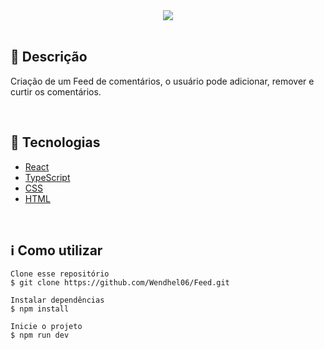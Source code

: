 <div align='center'>
  <img src="././assets/ignite-log.svg"/>
</div>

</br>

<h2>🔖 Descrição</h2>
<p> Criação de um Feed de comentários, o usuário pode adicionar, remover e curtir os comentários.</p>

</br>

<h2>🚀 Tecnologias</h2>
<ul>
    <li><a href="#" target="_blank">React</a></li>
    <li><a href="#" target="_blank">TypeScript</a></li>
    <li><a href="#" target="_blank">CSS</a></li>
    <li><a href="#" target="_blank">HTML</a></li>
</ul>

<br>

<h2>ℹ️ Como utilizar</h2>

    Clone esse repositório
    $ git clone https://github.com/Wendhel06/Feed.git

    Instalar dependências
    $ npm install

    Inicie o projeto
    $ npm run dev
